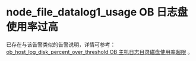 # node_file_datalog1_usage OB 日志盘使用率过高

已存在与该告警类似的告警说明，详情可参考： [ob_host_log_disk_percent_over_threshold OB 主机日志目录磁盘使用率超限](../2.ob-alert/36.ob_host_log_disk_percent_over_threshold.md) 。

